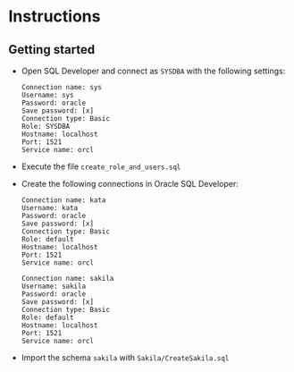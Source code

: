 # Instructions

## Getting started

* Open SQL Developer and connect as `SYSDBA` with the following settings:
  ```
  Connection name: sys
  Username: sys
  Password: oracle
  Save password: [x]
  Connection type: Basic
  Role: SYSDBA
  Hostname: localhost
  Port: 1521
  Service name: orcl
  ```

* Execute the file `create_role_and_users.sql`

* Create the following connections in Oracle SQL Developer:
  ```
  Connection name: kata
  Username: kata
  Password: oracle
  Save password: [x]
  Connection type: Basic
  Role: default
  Hostname: localhost
  Port: 1521
  Service name: orcl
  ```

  ```
  Connection name: sakila
  Username: sakila
  Password: oracle
  Save password: [x]
  Connection type: Basic
  Role: default
  Hostname: localhost
  Port: 1521
  Service name: orcl
  ```

* Import the schema `sakila` with `Sakila/CreateSakila.sql`

